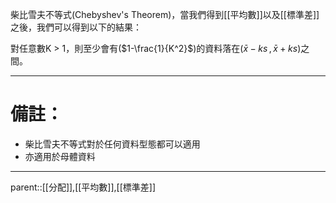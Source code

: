 柴比雪夫不等式(Chebyshev's Theorem)，當我們得到[[平均數]]以及[[標準差]]之後，我們可以得到以下的結果：

對任意數K > 1，則至少會有($1-\frac{1}{K^2}$)的資料落在($\bar{x}-ks\,,\,\bar{x}+ks$)之間。
- - -
# 備註：
- 柴比雪夫不等式對於任何資料型態都可以適用
- 亦適用於母體資料
- - -
parent::[[分配]],[[平均數]],[[標準差]]